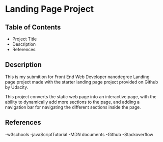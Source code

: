 # Landing Page Project

## Table of Contents

- Project Title
- Description
- References

## Description

This is my submition for Front End Web Developer nanodegree Landing page project made with the starter landing page project provided on Github by Udacity.

This project converts the static web page into an interactive page, with the ability to dynamically add more sections to the page, and adding a navigation bar for navigating the different sections inside the page.

## References

-w3schools
-javaScriptTutorial
-MDN documents
-Github
-Stackoverflow


